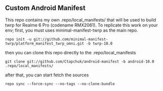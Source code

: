 ## Custom Android Manifest

This repo contains my own .repo/local_manifests/ that will be used to build twrp for Realme 6 Pro (codename RMX2061).
To replicate this work on your env; first, you must uses minimal-manifest-twrp as the main repo.
```
repo init -u git://github.com/minimal-manifest-twrp/platform_manifest_twrp_omni.git -b twrp-10.0

```
then you can clone this repo directly to the .repo/local_manifests
```
git clone git://github.com/Ctapchuk/android-manifest -b android-10.0 .repo/local_manifests/
```
after that, you can start fetch the sources
```
repo sync --force-sync --no-tags --no-clone-bundle
```

